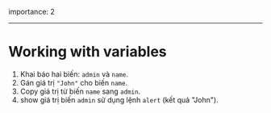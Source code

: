 importance: 2

---

# Working with variables

1. Khai báo hai biến: `admin` và `name`.
2. Gán giá trị `"John"` cho biến `name`.
3. Copy giá trị từ biến `name` sang `admin`.
4. show giá trị biến `admin` sử dụng lệnh `alert` (kết quả "John").
